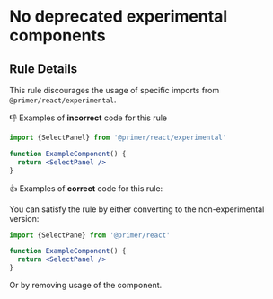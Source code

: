# No deprecated experimental components

## Rule Details

This rule discourages the usage of specific imports from `@primer/react/experimental`.

👎 Examples of **incorrect** code for this rule

```jsx
import {SelectPanel} from '@primer/react/experimental'

function ExampleComponent() {
  return <SelectPanel />
}
```

👍 Examples of **correct** code for this rule:

You can satisfy the rule by either converting to the non-experimental version:

```jsx
import {SelectPane} from '@primer/react'

function ExampleComponent() {
  return <SelectPanel />
}
```

Or by removing usage of the component.
